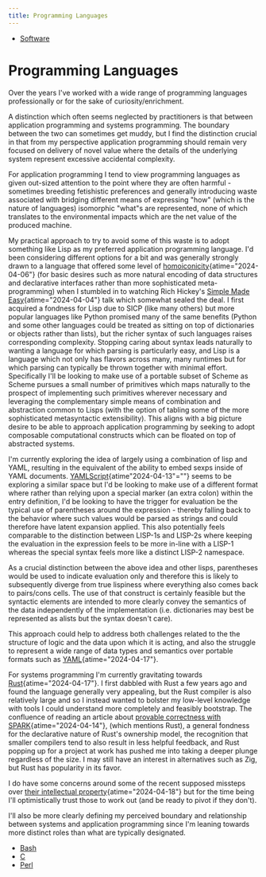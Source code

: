```yaml
---
title: Programming Languages
---
```


-   [Software](software)

# Programming Languages

Over the years I\'ve worked with a wide range of programming languages
professionally or for the sake of curiosity/enrichment.

A distinction which often seems neglected by practitioners is that
between application programming and systems programming. The boundary
between the two can sometimes get muddy, but I find the distinction
crucial in that from my perspective application programming should
remain very focused on delivery of novel value where the details of the
underlying system represent excessive accidental complexity.

For application programming I tend to view programming languages as
given out-sized attention to the point where they are often harmful -
sometimes breeding fetishistic preferences and generally introducing
waste associated with bridging different means of expressing \"how\"
(which is the nature of languages) isomorphic \"what\"s are represented,
none of which translates to the environmental impacts which are the net
value of the produced machine.

My practical approach to try to avoid some of this waste is to adopt
something like Lisp as my preferred application programming language.
I\'d been considering different options for a bit and was generally
strongly drawn to a language that offered some level of
[homoiconicity](https://en.wikipedia.org/wiki/Homoiconicity "Homoiconicity - Wikipedia"){atime="2024-04-06"}
(for basic desires such as more natural encoding of data structures and
declarative interfaces rather than more sophisticated meta-programming)
when I stumbled in to watching Rich Hickey\'s [Simple Made
Easy](https://www.youtube.com/watch?v=SxdOUGdseq4 "'Simple Made Easy' - Rich Hickey (2011) - YouTube"){atime="2024-04-04"}
talk which somewhat sealed the deal. I first acquired a fondness for
Lisp due to SICP (like many others) but more popular languages like
Python promised many of the same benefits (Python and some other
languages could be treated as sitting on top of dictionaries or objects
rather than lists), but the richer syntax of such languages raises
corresponding complexity. Stopping caring about syntax leads naturally
to wanting a language for which parsing is particularly easy, and Lisp
is a language which not only has flavors across many, many runtimes but
for which parsing can typically be thrown together with minimal effort.
Specifically I\'ll be looking to make use of a portable subset of Scheme
as Scheme pursues a small number of primitives which maps naturally to
the prospect of implementing such primitives wherever necessary and
leveraging the complementary simple means of combination and abstraction
common to Lisps (with the option of tabling some of the more
sophisticated metasyntactic extensibility). This aligns with a big
picture desire to be able to approach application programming by seeking
to adopt composable computational constructs which can be floated on top
of abstracted systems.

I\'m currently exploring the idea of largely using a combination of lisp
and YAML, resulting in the equivalent of the ability to embed sexps
inside of YAML documents.
[YAMLScript](https://github.com/yaml/yamlscript "GitHub - yaml/yamlscript: Programming in YAML"){atime\"2024-04-13\"=""}
seems to be exploring a similar space but I\'d be looking to make use of
a different format where rather than relying upon a special marker (an
extra colon) within the entry definition, I\'d be looking to have the
trigger for evaluation be the typical use of parentheses around the
expression - thereby falling back to the behavior where such values
would be parsed as strings and could therefore have latent expansion
applied. This also potentially feels comparable to the distinction
between LISP-1s and LISP-2s where keeping the evaluation in the
expression feels to be more in-line with a LISP-1 whereas the special
syntax feels more like a distinct LISP-2 namespace.

As a crucial distinction between the above idea and other lisps,
parentheses would be used to indicate evaluation only and therefore this
is likely to subsequently diverge from true lispiness where everything
also comes back to pairs/cons cells. The use of that construct is
certainly feasible but the syntactic elements are intended to more
clearly convey the semantics of the data independently of the
implementation (i.e. dictionaries may best be represented as alists but
the syntax doesn\'t care).

This approach could help to address both challenges related to the the
structure of logic and the data upon which it is acting, and also the
struggle to represent a wide range of data types and semantics over
portable formats such as
[YAML](https://yaml.org "The Official YAML Web Site"){atime="2024-04-17"}.

For systems programming I\'m currently gravitating towards
[Rust](https://en.wikipedia.org/wiki/Rust_(programming_language) "Rust (programming language) - Wikipedia"){atime="2024-04-17"}.
I first dabbled with Rust a few years ago and found the language
generally very appealing, but the Rust compiler is also relatively large
and so I instead wanted to bolster my low-level knowledge with tools I
could understand more completely and feasibly bootstrap. The confluence
of reading an article about [provable correctness with
SPARK](https://cacm.acm.org/research/co-developing-programs-and-their-proof-of-correctness/ "Co-Developing Programs and Their Proof of Correctness – Communications of the ACM"){atime="2024-04-14"},
(which mentions Rust), a general fondness for the declarative nature of
Rust\'s ownership model, the recognition that smaller compilers tend to
also result in less helpful feedback, and Rust popping up for a project
at work has pushed me into taking a deeper plunge regardless of the
size. I may still have an interest in alternatives such as Zig, but Rust
has popularity in its favor.

I do have some concerns around some of the recent supposed missteps over
[their intellectual
property](https://www.theregister.com/2023/04/17/rust_foundation_apologizes_trademark_policy "Rust Foundation apologizes for trademark policy confusion • The Register"){atime="2024-04-18"}
but for the time being I\'ll optimistically trust those to work out (and
be ready to pivot if they don\'t).

I\'ll also be more clearly defining my perceived boundary and
relationship between systems and application programming since I\'m
leaning towards more distinct roles than what are typically designated.

- [Bash](bash)
- [C](c)
- [Perl](perl)
